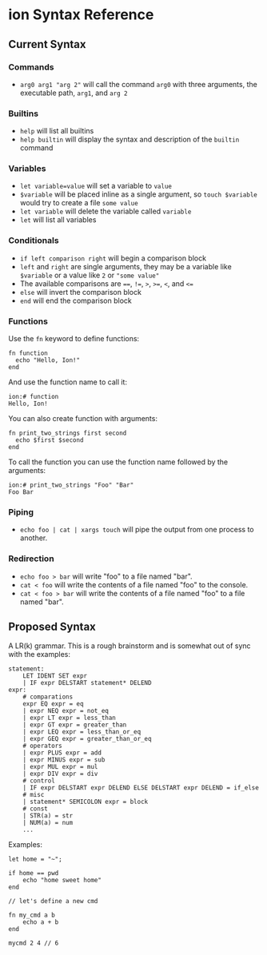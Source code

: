 # ion Syntax Reference

## Current Syntax

### Commands
- `arg0 arg1 "arg 2"` will call the command `arg0` with three arguments, the executable path, `arg1`, and `arg 2`

### Builtins
- `help` will list all builtins
- `help builtin` will display the syntax and description of the `builtin` command

### Variables
- `let variable=value` will set a variable to `value`
- `$variable` will be placed inline as a single argument, so `touch $variable` would try to create a file `some value`
- `let variable` will delete the variable called `variable`
- `let` will list all variables

### Conditionals
- `if left comparison right` will begin a comparison block
 - `left` and `right` are single arguments, they may be a variable like `$variable` or a value like `2` or `"some value"`
 - The available comparisons are `==`, `!=`, `>`, `>=`, `<`, and `<=`
- `else` will invert the comparison block
- `end` will end the comparison block

### Functions
Use the `fn` keyword to define functions:
```
fn function
  echo "Hello, Ion!"
end
```
And use the function name to call it:
```
ion:# function
Hello, Ion!
```
You can also create function with arguments:
```
fn print_two_strings first second
  echo $first $second
end
```
To call the function you can use the function name followed by the arguments:
```
ion:# print_two_strings "Foo" "Bar"
Foo Bar
```

### Piping
- `echo foo | cat | xargs touch` will pipe the output from one process to another.

### Redirection
- `echo foo > bar` will write "foo" to a file named "bar".
- `cat < foo` will write the contents of a file named "foo" to the console.
- `cat < foo > bar` will write the contents of a file named "foo" to a file named "bar".

## Proposed Syntax

A LR(k) grammar. This is a rough brainstorm and is somewhat out of sync with the examples:
```
statement:
    LET IDENT SET expr
    | IF expr DELSTART statement* DELEND
expr:
    # comparations
    expr EQ expr = eq
    | expr NEQ expr = not_eq
    | expr LT expr = less_than
    | expr GT expr = greater_than
    | expr LEQ expr = less_than_or_eq
    | expr GEQ expr = greater_than_or_eq
    # operators
    | expr PLUS expr = add
    | expr MINUS expr = sub
    | expr MUL expr = mul
    | expr DIV expr = div
    # control
    | IF expr DELSTART expr DELEND ELSE DELSTART expr DELEND = if_else
    # misc
    | statement* SEMICOLON expr = block
    # const
    | STR(a) = str
    | NUM(a) = num
    ...
```

Examples:

```
let home = "~";

if home == pwd
    echo "home sweet home"
end

// let's define a new cmd

fn my_cmd a b
    echo a + b
end

mycmd 2 4 // 6
```

